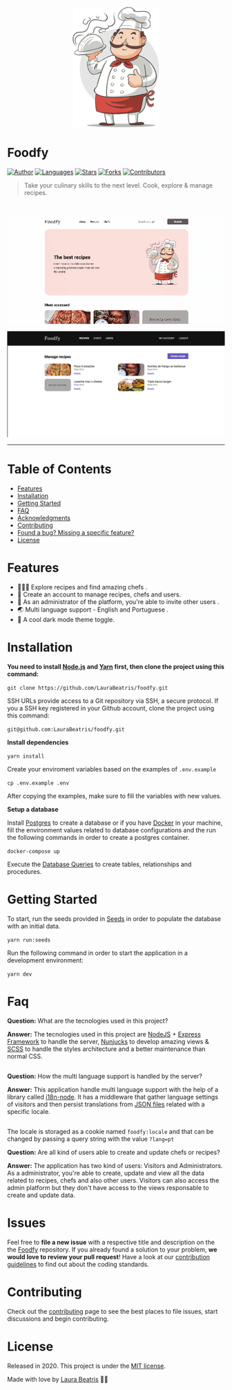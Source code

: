<p align="center">
   <img src=".github/logo-chef.png" width="200"/>
</p>

# Foodfy





[![Author](https://img.shields.io/badge/author-LauraBeatris-D54F44?style=flat-square)](https://github.com/LauraBeatris)
[![Languages](https://img.shields.io/github/languages/count/LauraBeatris/foodfy?color=%23D54F44&style=flat-square)](#)
[![Stars](https://img.shields.io/github/stars/LauraBeatris/foodfy?color=D54F44&style=flat-square)](https://github.com/LauraBeatris/foodfy/stargazers)
[![Forks](https://img.shields.io/github/forks/LauraBeatris/foodfy?color=%23D54F44&style=flat-square)](https://github.com/LauraBeatris/foodfy/network/members)
[![Contributors](https://img.shields.io/github/contributors/LauraBeatris/foodfy?color=D54F44&style=flat-square)](https://github.com/LauraBeatris/foodfy/graphs/contributors)


> Take your culinary skills to the next level. Cook, explore & manage recipes.

<br />
<p align="center"><img src=".github/home.gif?raw=true"/></p>
<p align="center"><img src=".github/admin.jpg?raw=true"/></p>

---

# Table of Contents

* [Features](#features)
* [Installation](#installation)
* [Getting Started](#getting-started)
* [FAQ](#faq)
* [Acknowledgments](#Acknowledgments)
* [Contributing](#contributing)
* [Found a bug? Missing a specific feature?](#issues)
* [License](#license)


# Features

* 👩🏽‍🍳  Explore recipes and find amazing chefs .
*  🍕 Create an account to manage recipes, chefs and users.
* 📨  As an administrator of the platform, you're able to invite other users .
* 🌏  Multi language support - English and Portuguese .
* 🎨  A cool dark mode theme toggle.

# Installation

**You need to install [Node.js](https://nodejs.org/en/download/) and [Yarn](https://yarnpkg.com/) first, then clone the project using this command:**

```git clone https://github.com/LauraBeatris/foodfy.git```

SSH URLs provide access to a Git repository via SSH, a secure protocol. If you a SSH key registered in your Github account, clone the project using this command:

```git@github.com:LauraBeatris/foodfy.git```

**Install dependencies**

```yarn install```

Create your enviroment variables based on the examples of ```.env.example```

```cp .env.example .env```

After copying the examples, make sure to fill the variables with new values.

**Setup a database**

Install [Postgres]() to create a database or if you have [Docker]() in your machine, fill the environment values related to database configurations and the run the following commands in order to create a postgres container.

```docker-compose up```

Execute the [Database Queries](https://github.com/LauraBeatris/foodfy/blob/master/src/database/seeds.js) to create tables, relationships and procedures.

# Getting Started

To start, run the seeds provided in [Seeds](https://github.com/LauraBeatris/foodfy/blob/master/src/database/seeds.js) in order to populate the database with an initial data.

```yarn run:seeds```

Run the following command in order to start the application in a development environment:

```yarn dev```

# Faq

**Question:** What are the tecnologies used in this project?

**Answer:** The tecnologies used in this project are [NodeJS](https://nodejs.org/en/) + [Express Framework](http://expressjs.com/en/) to handle the server, [Nunjucks](https://mozilla.github.io/nunjucks/templating.html) to develop amazing views & [SCSS](https://sass-lang.com/documentation/syntax) to handle the styles architecture and a better maintenance than normal CSS.
##
**Question:** How the multi language support is handled by the server?

**Answer:** This application handle multi language support with the help of a library called [i18n-node](https://github.com/mashpie/i18n-node). It has a middleware that gather language settings of visitors and then persist translations from [JSON files](https://github.com/LauraBeatris/foodfy/tree/master/src/locales) related with a specific locale.
##

The locale is storaged as a cookie named ```foodfy:locale``` and that can be changed by passing a query string with the value ```?lang=pt```

**Question:** Are all kind of users able to create and update chefs or recipes?

**Answer:** The application has two kind of users: Visitors and Administrators. As a administrator, you're able to create, update and view all the data related to recipes, chefs and also other users. Visitors can also access the admin platform but they don't have access to the views responsable to create and update data.


# Issues

Feel free to **file a new issue** with a respective title and description on the the [Foodfy](https://github.com/LauraBeatris/foodfy/issues) repository. If you already found a solution to your problem, **we would love to review your pull request**! Have a look at our [contribution guidelines](https://github.com/LauraBeatris/foodfy/blob/master/CONTRIBUTING.md) to find out about the coding standards.

# Contributing

Check out the [contributing](https://github.com/LauraBeatris/foodfy/blob/master/CONTRIBUTING.md) page to see the best places to file issues, start discussions and begin contributing.

# License

Released in 2020.
This project is under the [MIT license](https://github.com/LauraBeatris/foodfy/master/LICENSE).

Made with love by [Laura Beatris](https://github.com/LauraBeatris) 💜🚀
